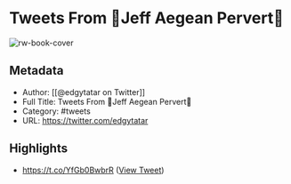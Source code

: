 # Tweets From 🎄Jeff Aegean Pervert🎄

![rw-book-cover](https://pbs.twimg.com/profile_images/1372809537397395457/LPawi-Cd.jpg)

## Metadata
- Author: [[@edgytatar on Twitter]]
- Full Title: Tweets From 🎄Jeff Aegean Pervert🎄
- Category: #tweets
- URL: https://twitter.com/edgytatar

## Highlights
- https://t.co/YfGb0BwbrR ([View Tweet](https://twitter.com/edgytatar/status/1580572982040109057))
